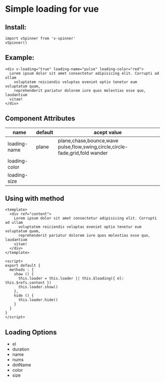 # Simple loading for vue

## Install:

```
import vSpinner from 'v-spinner'
vSpinner()
```

## Example:
```
<div v-loading="true" loading-name="pulse" loading-color="red">
  Lorem ipsum dolor sit amet consectetur adipisicing elit. Corrupti ad ullam
    voluptatem reiciendis voluptas eveniet optio tenetur eum voluptatum quam,
    reprehenderit pariatur dolorem iure quos molestias esse quo, laudantium
  vitae!
</div>
```
## Component Attributes

| name          | default | acept value                                                                    |
| ------------- | ------- | ------------------------------------------------------------------------------ |
| loading-name  | plane   | plane,chase,bounce,wave  pulse,flow,swing,circle,circle-fade,grid,fold  wander |
| loading-color |         |                                                                                |
| loading-size  |         |                                                                                |


## Using with method
```
<template>
  <div ref="content">
    Lorem ipsum dolor sit amet consectetur adipisicing elit. Corrupti ad ullam
      voluptatem reiciendis voluptas eveniet optio tenetur eum voluptatum quam,
      reprehenderit pariatur dolorem iure quos molestias esse quo, laudantium
    vitae!
  </div>
</template>

<script>
export default {
  methods : {
    show () {
      this.loader = this.loader || this.$loading({ el: this.$refs.content })
      this.loader.show()
    },
    hide () {
      this.loader.hide()
    }
  }
}
</script>

```
## Loading Options
- el
- duration
- name
- nums
- dotName
- color
- size


